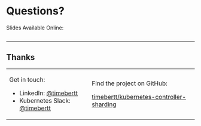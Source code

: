 # Questions?

Slides Available Online:

<img class="slides-qr-code"></img>
<!-- .element: class="r-stretch" -->

<a class="slides-qr-code"></a>

---

## Thanks

<table>
<tr>
<td>

Get in touch:

- LinkedIn: [@timebertt](https://www.linkedin.com/in/timebertt)
- Kubernetes Slack: [@timebertt](https://kubernetes.slack.com/team/UF8C35Z0D)

</td>
<td>

Find the project on GitHub:

[timebertt/kubernetes-controller-sharding](https://github.com/timebertt/kubernetes-controller-sharding)

</td>
</tr>
</table>
